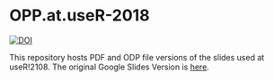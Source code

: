 # OPP.at.useR-2018

[![DOI](https://zenodo.org/badge/140354306.svg)](https://zenodo.org/badge/latestdoi/140354306)

This repository hosts PDF and ODP file versions of the slides used at useR!2108. The original Google Slides Version is [here](https://docs.google.com/presentation/d/1UhLsMX8tdYtrBM0ke6rCOEvGpZ_y2Km9bVMA9A--4EQ/edit?usp=sharing).



